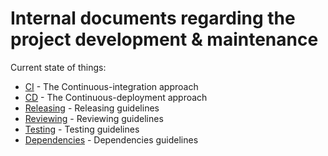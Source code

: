 # Internal documents regarding the project development & maintenance

Current state of things:

- [CI](/docs-internal/Continuous-integration.md) - The Continuous-integration approach
- [CD](/docs-internal/Continuous-deployment.md) - The Continuous-deployment approach
- [Releasing](/docs-internal/Releasing.md) - Releasing guidelines
- [Reviewing](/docs-internal/Reviewing.md) - Reviewing guidelines
- [Testing](/docs-internal/Testing.md) - Testing guidelines
- [Dependencies](/docs-internal/Dependencies.md) - Dependencies guidelines
